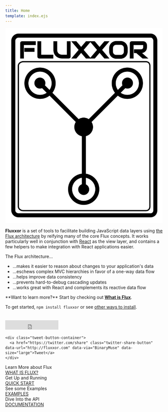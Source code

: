 ```yaml
---
title: Home
template: index.ejs
---
```


<div class="logo-container">
  <img src="/fluxxor.svg" alt="Fluxxor" title="Fluxxor" class="logo-svg">
</div>

<div class="homepage-callout">
  <p><strong>Fluxxor</strong> is a set of tools to facilitate building JavaScript data layers using <a href="/what-is-flux.html">the Flux architecture</a> by reifying many of the core Flux concepts. It works particularly well in conjunction with <a href="http://facebook.github.io/react/">React</a> as the view layer, and contains a few helpers to make integration with React applications easier.</p>

  <p>The Flux architecture...</p>

  <ul class="features">
    <li>...makes it easier to reason about changes to your application's data</li>
    <li>...eschews complex MVC hierarchies in favor of a one-way data flow</li>
    <li>...helps improve data consistency</li>
    <li>...prevents hard-to-debug cascading updates</li>
    <li>...works great with React and complements its reactive data flow</li>
  </ul>

  <p>**Want to learn more?** Start by checking out <strong><a href="/what-is-flux.html">What is Flux</a></strong>.</p>

  <p>To get started, <code class="install">npm install fluxxor</code> or see <a href="/guides/installation.html">other ways to install</a>.</p>

  <div style="padding-top: 20px">
    <iframe src="http://ghbtns.com/github-btn.html?user=BinaryMuse&repo=fluxxor&type=watch&count=true&size=large"
    allowtransparency="true" frameborder="0" scrolling="0" width="170" height="30"></iframe>

    <div class="tweet-button-container">
      <a href="https://twitter.com/share" class="twitter-share-button" data-url="http://fluxxor.com" data-via="BinaryMuse" data-size="large">Tweet</a>
    </div>
  </div>
</div>

<div style="clear: both" class="bottom-button-container">
  <div class="index-button-container teal">
  <span class="cta">Learn More about Flux</span>
  <div class="button-container"><a href="/what-is-flux.html">WHAT IS FLUX?</a></div>
  </div>

  <div class="index-button-container orange">
  <span class="cta">Get Up and Running</span>
  <div class="button-container"><a href="/guides/quick-start.html">QUICK START</a></div>
  </div>

  <div class="index-button-container purple">
  <span class="cta">See some Examples</span>
  <div class="button-container"><a href="/examples/">EXAMPLES</a></div>
  </div>

  <div class="index-button-container red">
  <span class="cta">Dive Into the API</span>
  <div class="button-container"><a href="/documentation/">DOCUMENTATION</a></div>
  </div>
</div>
